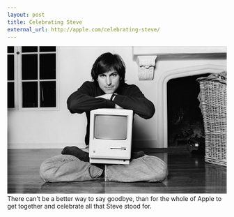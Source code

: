 ```yaml
---
layout: post
title: Celebrating Steve
external_url: http://apple.com/celebrating-steve/
---
```

![Young Steve Jobs](/images/steve_jobs_young.jpeg)
There can\'t be a better way to say goodbye, than for the whole of Apple to get together and celebrate all that Steve stood for.
